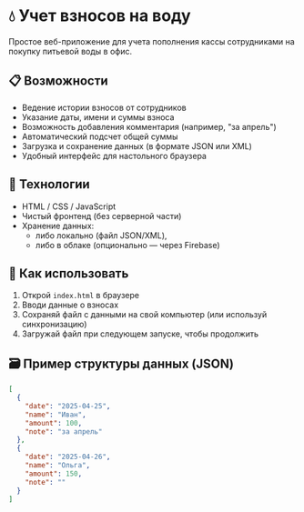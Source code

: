 # 💧 Учет взносов на воду

Простое веб-приложение для учета пополнения кассы сотрудниками на покупку питьевой воды в офис.

## 📋 Возможности

- Ведение истории взносов от сотрудников
- Указание даты, имени и суммы взноса
- Возможность добавления комментария (например, "за апрель")
- Автоматический подсчет общей суммы
- Загрузка и сохранение данных (в формате JSON или XML)
- Удобный интерфейс для настольного браузера

## 🔧 Технологии

- HTML / CSS / JavaScript
- Чистый фронтенд (без серверной части)
- Хранение данных:
  - либо локально (файл JSON/XML),
  - либо в облаке (опционально — через Firebase)

## 🚀 Как использовать

1. Открой `index.html` в браузере
2. Вводи данные о взносах
3. Сохраняй файл с данными на свой компьютер (или используй синхронизацию)
4. Загружай файл при следующем запуске, чтобы продолжить

## 🗃 Пример структуры данных (JSON)

```json
[
  {
    "date": "2025-04-25",
    "name": "Иван",
    "amount": 100,
    "note": "за апрель"
  },
  {
    "date": "2025-04-26",
    "name": "Ольга",
    "amount": 150,
    "note": ""
  }
]